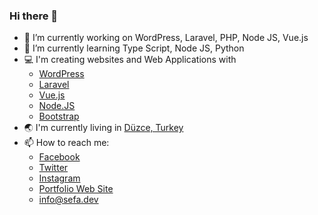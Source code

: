 ### Hi there 👋

<!--
**sefasungur/sefasungur** is a ✨ _special_ ✨ repository because its `README.md` (this file) appears on your GitHub profile.
-->

- 🔭 I’m currently working on WordPress, Laravel, PHP, Node JS, Vue.js
- 🌱 I’m currently learning Type Script, Node JS, Python
- 💻 I'm creating websites and Web Applications with
  - [WordPress](https://github.com/WordPress/WordPress)
  - [Laravel](https://github.com/laravel/laravel)
  - [Vue.js](https://github.com/vuejs/vue)
  - [Node.JS](https://github.com/nodejs/node)
  - [Bootstrap](https://github.com/twbs/bootstrap)
- 🌏 I'm currently living in [Düzce, Turkey](https://www.google.com/maps/search/Düzce)
- 📫 How to reach me: 
  - [Facebook](https://facebook.com/sungursefa)
  - [Twitter](https://twitter.com/sfsngr)
  - [Instagram](https://instagram.com/sfsngr)
  - [Portfolio Web Site](https://sefa.dev)
  - info@sefa.dev

